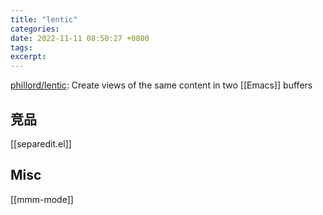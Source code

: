 ```yaml
---
title: "lentic"
categories: 
date: 2022-11-11 08:50:27 +0800
tags: 
excerpt: 
---
```


[phillord/lentic](https://github.com/phillord/lentic): Create views of the same content in two [[Emacs]] buffers


## 竞品

[[separedit.el]]

## Misc

[[mmm-mode]]


